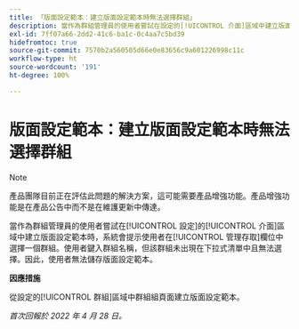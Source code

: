 ```yaml
---
title: 「版面設定範本：建立版面設定範本時無法選擇群組」
description: 當作為群組管理員的使用者嘗試在設定的[!UICONTROL 介面]區域中建立版面設定範本時，系統會提示使用者在[!UICONTROL 管理存取]欄位中選擇一個群組。使用者鍵入群組名稱，但該群組未出現在下拉式清單中且無法選擇。因此，使用者無法儲存版面設定範本。
exl-id: 7ff07a66-2dd2-41c6-ba1c-0c4aa7c5bd39
hidefromtoc: true
source-git-commit: 7570b2a560505d66e0e83656c9a601226998c11c
workflow-type: ht
source-wordcount: '191'
ht-degree: 100%

---
```


# 版面設定範本：建立版面設定範本時無法選擇群組

>[!NOTE]
>
>產品團隊目前正在評估此問題的解決方案，這可能需要產品增強功能。產品增強功能是在產品公告中而不是在維護更新中傳達。

當作為群組管理員的使用者嘗試在[!UICONTROL 設定]的[!UICONTROL 介面]區域中建立版面設定範本時，系統會提示使用者在[!UICONTROL 管理存取]欄位中選擇一個群組。使用者鍵入群組名稱，但該群組未出現在下拉式清單中且無法選擇。因此，使用者無法儲存版面設定範本。

**因應措施**

從設定的[!UICONTROL 群組]區域中群組組頁面建立版面設定範本。

_首次回報於 2022 年 4 月 28 日。_
